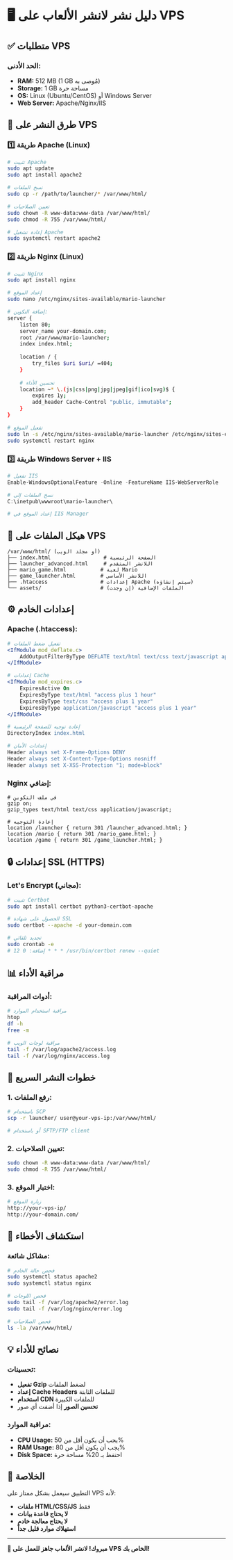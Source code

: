 # 🖥️ دليل نشر لانشر الألعاب على VPS

## ✅ متطلبات VPS

### الحد الأدنى:
- **RAM:** 512 MB (1 GB مُوصى به)
- **Storage:** 1 GB مساحة حرة
- **OS:** Linux (Ubuntu/CentOS) أو Windows Server
- **Web Server:** Apache/Nginx/IIS

## 🚀 طرق النشر على VPS

### 1️⃣ طريقة Apache (Linux)

```bash
# تثبيت Apache
sudo apt update
sudo apt install apache2

# نسخ الملفات
sudo cp -r /path/to/launcher/* /var/www/html/

# تعيين الصلاحيات
sudo chown -R www-data:www-data /var/www/html/
sudo chmod -R 755 /var/www/html/

# إعادة تشغيل Apache
sudo systemctl restart apache2
```

### 2️⃣ طريقة Nginx (Linux)

```bash
# تثبيت Nginx
sudo apt install nginx

# إعداد الموقع
sudo nano /etc/nginx/sites-available/mario-launcher

# إضافة التكوين:
server {
    listen 80;
    server_name your-domain.com;
    root /var/www/mario-launcher;
    index index.html;
    
    location / {
        try_files $uri $uri/ =404;
    }
    
    # تحسين الأداء
    location ~* \.(js|css|png|jpg|jpeg|gif|ico|svg)$ {
        expires 1y;
        add_header Cache-Control "public, immutable";
    }
}

# تفعيل الموقع
sudo ln -s /etc/nginx/sites-available/mario-launcher /etc/nginx/sites-enabled/
sudo systemctl restart nginx
```

### 3️⃣ طريقة Windows Server + IIS

```powershell
# تفعيل IIS
Enable-WindowsOptionalFeature -Online -FeatureName IIS-WebServerRole

# نسخ الملفات إلى
C:\inetpub\wwwroot\mario-launcher\

# إعداد الموقع في IIS Manager
```

## 📁 هيكل الملفات على VPS

```
/var/www/html/ (أو مجلد الويب)
├── index.html                 # الصفحة الرئيسية
├── launcher_advanced.html     # اللانشر المتقدم
├── mario_game.html           # لعبة Mario
├── game_launcher.html        # اللانشر الأساسي
├── .htaccess                 # إعدادات Apache (سيتم إنشاؤه)
└── assets/                   # الملفات الإضافية (إن وجدت)
```

## ⚙️ إعدادات الخادم

### Apache (.htaccess):
```apache
# تفعيل ضغط الملفات
<IfModule mod_deflate.c>
    AddOutputFilterByType DEFLATE text/html text/css text/javascript application/javascript
</IfModule>

# إعدادات Cache
<IfModule mod_expires.c>
    ExpiresActive On
    ExpiresByType text/html "access plus 1 hour"
    ExpiresByType text/css "access plus 1 year"
    ExpiresByType application/javascript "access plus 1 year"
</IfModule>

# إعادة توجيه للصفحة الرئيسية
DirectoryIndex index.html

# إعدادات الأمان
Header always set X-Frame-Options DENY
Header always set X-Content-Type-Options nosniff
Header always set X-XSS-Protection "1; mode=block"
```

### Nginx إضافي:
```nginx
# في ملف التكوين
gzip on;
gzip_types text/html text/css application/javascript;

# إعادة التوجيه
location /launcher { return 301 /launcher_advanced.html; }
location /mario { return 301 /mario_game.html; }
location /game { return 301 /game_launcher.html; }
```

## 🔒 إعدادات SSL (HTTPS)

### Let's Encrypt (مجاني):
```bash
# تثبيت Certbot
sudo apt install certbot python3-certbot-apache

# الحصول على شهادة SSL
sudo certbot --apache -d your-domain.com

# تجديد تلقائي
sudo crontab -e
# إضافة: 0 12 * * * /usr/bin/certbot renew --quiet
```

## 📊 مراقبة الأداء

### أدوات المراقبة:
```bash
# مراقبة استخدام الموارد
htop
df -h
free -m

# مراقبة لوجات الويب
tail -f /var/log/apache2/access.log
tail -f /var/log/nginx/access.log
```

## 🚀 خطوات النشر السريع

### 1. رفع الملفات:
```bash
# باستخدام SCP
scp -r launcher/ user@your-vps-ip:/var/www/html/

# أو باستخدام SFTP/FTP client
```

### 2. تعيين الصلاحيات:
```bash
sudo chown -R www-data:www-data /var/www/html/
sudo chmod -R 755 /var/www/html/
```

### 3. اختبار الموقع:
```bash
# زيارة الموقع
http://your-vps-ip/
http://your-domain.com/
```

## 🔧 استكشاف الأخطاء

### مشاكل شائعة:
```bash
# فحص حالة الخادم
sudo systemctl status apache2
sudo systemctl status nginx

# فحص اللوجات
sudo tail -f /var/log/apache2/error.log
sudo tail -f /var/log/nginx/error.log

# فحص الصلاحيات
ls -la /var/www/html/
```

## 💡 نصائح للأداء

### تحسينات:
- **تفعيل Gzip** لضغط الملفات
- **إعداد Cache Headers** للملفات الثابتة
- **استخدام CDN** للملفات الكبيرة
- **تحسين الصور** إذا أضفت أي صور

### مراقبة الموارد:
- **CPU Usage:** يجب أن يكون أقل من 50%
- **RAM Usage:** يجب أن يكون أقل من 80%
- **Disk Space:** احتفظ بـ 20% مساحة حرة

## 🎯 الخلاصة

التطبيق سيعمل بشكل ممتاز على VPS لأنه:
- **ملفات HTML/CSS/JS** فقط
- **لا يحتاج قاعدة بيانات**
- **لا يحتاج معالجة خادم**
- **استهلاك موارد قليل جداً**

---

**🎉 مبروك! لانشر الألعاب جاهز للعمل على VPS الخاص بك!**
